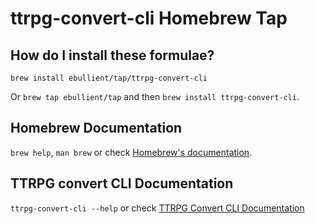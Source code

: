 # ttrpg-convert-cli Homebrew Tap

## How do I install these formulae?

`brew install ebullient/tap/ttrpg-convert-cli`

Or `brew tap ebullient/tap` and then `brew install ttrpg-convert-cli`.

## Homebrew Documentation

`brew help`, `man brew` or check [Homebrew's documentation](https://docs.brew.sh).

## TTRPG convert CLI Documentation

`ttrpg-convert-cli --help` or check [TTRPG Convert CLI Documentation](https://github.com/ebullient/ttrpg-convert-cli/)
